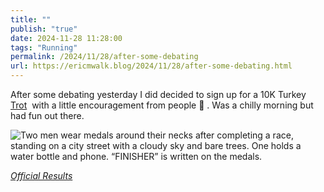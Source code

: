 ```yaml
---
title: ""
publish: "true"
date: 2024-11-28 11:28:00
tags: "Running"
permalink: /2024/11/28/after-some-debating
url: https://ericmwalk.blog/2024/11/28/after-some-debating.html
---
```


After some debating yesterday I did decided to sign up for a 10K Turkey [Trot](https://strava.com/activities/13002211502)  with a little encouragement from people 🦃 . Was a chilly morning but had fun out there.

![Two men wear medals around their necks after completing a race, standing on a city street with a cloudy sky and bare trees. One holds a water bottle and phone. “FINISHER” is written on the medals.](https://ericmwalk.blog/uploads/2024/img-1041.jpeg)

*[Official Results](https://results.raceroster.com/v2/en-US/results/4fnyd2rrxvvd5tbx/detail/2pmqkpemzsc67rfd)*
